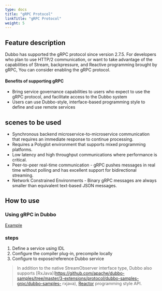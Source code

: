 ```yaml
---
type: docs
title: "gRPC Protocol"
linkTitle: "gRPC Protocol"
weight: 5
---
```



## Feature description
Dubbo has supported the gRPC protocol since version 2.7.5. For developers who plan to use HTTP/2 communication, or want to take advantage of the capabilities of Stream, backpressure, and Reactive programming brought by gRPC,
You can consider enabling the gRPC protocol.

#### Benefits of supporting gRPC
* Bring service governance capabilities to users who expect to use the gRPC protocol, and facilitate access to the Dubbo system
* Users can use Dubbo-style, interface-based programming style to define and use remote services

## scenes to be used

- Synchronous backend microservice-to-microservice communication that requires an immediate response to continue processing.
- Requires a Polyglot environment that supports mixed programming platforms.
- Low latency and high throughput communications where performance is critical.
- Peer-to-peer real-time communication - gRPC pushes messages in real time without polling and has excellent support for bidirectional streaming.
- Network Constrained Environments - Binary gRPC messages are always smaller than equivalent text-based JSON messages.

## How to use
### Using gRPC in Dubbo
[Example](https://github.com/apache/dubbo-samples/tree/master/3-extensions/protocol/dubbo-samples-grpc)

### steps
1. Define a service using IDL
2. Configure the compiler plug-in, precompile locally
3. Configure to expose/reference Dubbo service

> In addition to the native StreamObserver interface type, Dubbo also supports [RxJava](https://github.com/apache/dubbo-samples/tree/master/3-extensions/protocol/dubbo-samples-grpc/dubbo-samples- rxjava), [Reactor](https://github.com/apache/dubbo-samples/tree/master/3-extensions/protocol/dubbo-samples-grpc/dubbo-samples-reactor) programming style API.